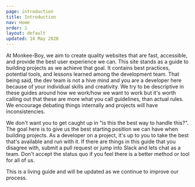 ```yaml
---
page: introduction
title: Introduction
nav: Home
order: 1
layout: default
updated: 14 May 2020
---
```


At Monkee-Boy, we aim to create quality websites that are fast, accessible, and provide the best user experience we can. This site stands as a guide to building projects as we achieve that goal. It contains best practices, potential tools, and lessons learned among the development team. That being said, the dev team is not a hive mind and you are a developer here because of your individual skills and creativity. We try to be descriptive in these guides around how we work/how we want to work but it's worth calling out that these are more what you call guidelines, than actual rules. We encourage debating things internally and projects will have inconsistencies.

We don't want you to get caught up in "is this the best way to handle this?". The goal here is to give us the best starting position we can have when building projects. As a developer on a project, it's up to you to take the best that's available and run with it. If there are things in this guide that you disagree with, submit a pull request or jump into Slack and lets chat as a team. Don't accept the status quo if you feel there is a better method or tool for all of us.

This is a living guide and will be updated as we continue to improve our process.
